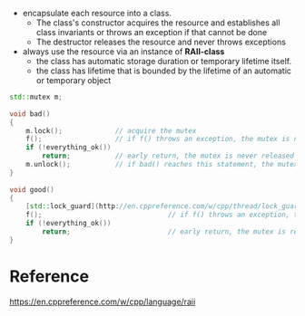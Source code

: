 
- encapsulate each resource into a class.
	- The class's constructor acquires the resource and establishes all class invariants or throws an exception if that cannot be done
	- The destructor releases the resource and never throws exceptions
- always use the resource via an instance of **RAII-class**
	- the class has automatic storage duration or temporary lifetime itself.
	- the class has lifetime that is bounded by the lifetime of an automatic or temporary object

```cpp
std::mutex m;
 
void bad() 
{
    m.lock();             // acquire the mutex
    f();                  // if f() throws an exception, the mutex is never released
    if (!everything_ok())
        return;           // early return, the mutex is never released
    m.unlock();           // if bad() reaches this statement, the mutex is released
}
 
void good()
{
    [std::lock_guard](http://en.cppreference.com/w/cpp/thread/lock_guard)<[std::mutex](http://en.cppreference.com/w/cpp/thread/mutex)> lk(m); // RAII class: mutex acquisition is initialization
    f();                               // if f() throws an exception, the mutex is released
    if (!everything_ok())
        return;                        // early return, the mutex is released
}
```


# Reference
https://en.cppreference.com/w/cpp/language/raii